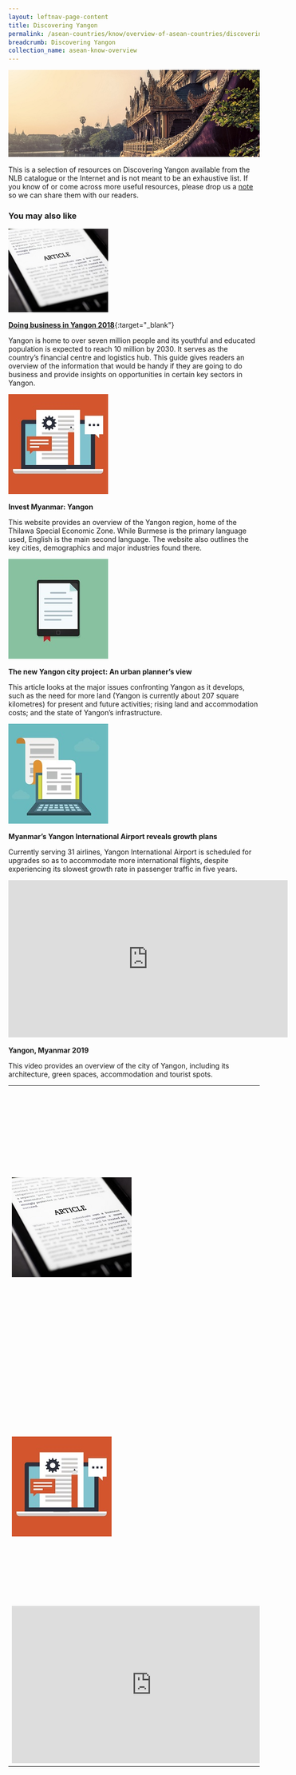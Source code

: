 ```yaml
---
layout: leftnav-page-content
title: Discovering Yangon
permalink: /asean-countries/know/overview-of-asean-countries/discovering-yangon/
breadcrumb: Discovering Yangon
collection_name: asean-know-overview
---
```


<img src="/images/asean-countries/Discovering Yangon iso.jpg" alt="Yangon guide banner" style="width:800px;" />

This is a selection of resources on Discovering Yangon available from the NLB catalogue or the Internet and is not meant to be an exhaustive list. If you know of or come across more useful resources, please drop us a [note](mailto:ref@nlb.gov.sg) so we can share them with our readers.

### **You may also like**

<img src="/images/resources/Article 3.jpg" alt="article icon 3" style="width:200px;" />

[**Doing business in Yangon 2018**](https://www.pwc.com/mm/en/publications/assets/yangon-business-guide-2018.pdf){:target="_blank"}

Yangon is home to over seven million people and its youthful and educated population is expected to reach 10 million by 2030. It serves as the country’s financial centre and logistics hub. This guide gives readers an overview of the information that would be handy if they are going to do business and provide insights on opportunities in certain key sectors in Yangon.

<img src="/images/resources/Article 4.jpg" alt="article icon 4" style="width:200px;" />

**Invest Myanmar: Yangon**

This website provides an overview of the Yangon region, home of the Thilawa Special Economic Zone. While Burmese is the primary language used, English is the main second language. The website also outlines the key cities, demographics and major industries found there.

<img src="/images/resources/Article 2.jpg" alt="article icon 2" style="width:200px;" />

**The new Yangon city project: An urban planner’s view**

This article looks at the major issues confronting Yangon as it develops, such as the need for more land (Yangon is currently about 207 square kilometres) for present and future activities; rising land and accommodation costs; and the state of Yangon’s infrastructure.

<img src="/images/resources/Article 1.jpg" alt="article icon 1" style="width:200px;" />

**Myanmar’s Yangon International Airport reveals growth plans**

Currently serving 31 airlines, Yangon International Airport is scheduled for upgrades so as to accommodate more international flights, despite experiencing its slowest growth rate in passenger traffic in five years.

<div class="bp-youtube">
<iframe width="560" height="315" src="https://www.youtube.com/embed/hdlZIGRiz5U?controls=0" frameborder="0" allow="accelerometer; autoplay; encrypted-media; gyroscope; picture-in-picture" allowfullscreen></iframe>
</div>

**Yangon, Myanmar 2019**

This video provides an overview of the city of Yangon, including its architecture, green spaces, accommodation and tourist spots.

<table class="table-v" width="100%">
  <tr>
    <td width="40%" halign="center"><img src="/images/resources/Article 3.jpg" alt="article icon 3" /></td>
    <td width="60%">
		<h4><a href="https://www.pwc.com/mm/en/publications/assets/yangon-business-guide-2018.pdf" target="blank">Doing business in Yangon 2018</a></h4><br/>
		Yangon is home to over seven million people and its youthful and educated population is expected to reach 10 million by 2030. It serves as the country’s financial centre and logistics hub. This guide gives readers an overview of the information that would be handy if they are going to do business and provide insights on opportunities in certain key sectors in Yangon.
	</td>
  </tr>
  <tr>
    <td width="40%" valign="center"><img src="/images/resources/Article 4.jpg" alt="article icon 4" /></td>
    <td width="60%">
		<h4><a href="https://www.pwc.com/mm/en/publications/assets/yangon-business-guide-2018.pdf" target="blank">Invest Myanmar: Yangon</a></h4><br/>
		This website provides an overview of the Yangon region, home of the Thilawa Special Economic Zone. While Burmese is the primary language used, English is the main second language. The website also outlines the key cities, demographics and major industries found there.
	</td>
  </tr>
  <tr>
    <td width="40%" valign="center"><div class="bp-youtube">
<iframe width="560" height="315" src="https://www.youtube.com/embed/hdlZIGRiz5U?controls=0" frameborder="0" allow="accelerometer; autoplay; encrypted-media; gyroscope; picture-in-picture" allowfullscreen></iframe>
</div></td>
    <td width="60%">
		<h4>Yangon, Myanmar 2019</h4><br/>
		This video provides an overview of the city of Yangon, including its architecture, green spaces, accommodation and tourist spots.
	</td>
  </tr>
</table>